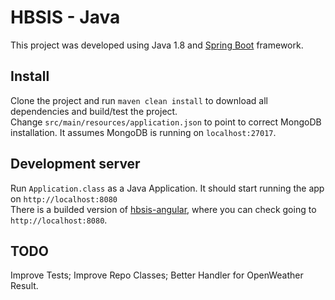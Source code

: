 # HBSIS - Java

This project was developed using Java 1.8 and [Spring Boot](https://spring.io) framework.

## Install

Clone the project and run `maven clean install` to download all dependencies and build/test the project.  
Change `src/main/resources/application.json` to point to correct MongoDB installation. It assumes MongoDB is running on `localhost:27017`.  

## Development server

Run `Application.class` as a Java Application. It should start running the app on `http://localhost:8080`  
There is a builded version of [hbsis-angular](https://github.com/tarcio/hbsis-angular), where you can check going to `http://localhost:8080`.

## TODO

Improve Tests; Improve Repo Classes; Better Handler for OpenWeather Result.
